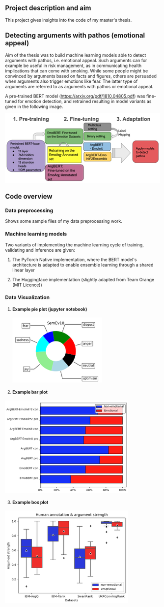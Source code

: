 ## Project description and aim 
This project gives insights into the code of my master's thesis. 

## Detecting arguments with pathos (emotional appeal)
Aim of the thesis was to build machine learning models able to detect arguments with pathos, i.e. emotional appeal. Such arguments can for example be useful in risk management, as
in communicating health implications that can come with smoking. While some people might be convinced by arguments based on facts and figures, others are persuaded when arguments also trigger 
emotions like fear. The latter type of arguments are referred to as arguments with pathos or emotional appeal. 

A pre-trained BERT model (https://arxiv.org/pdf/1810.04805.pdf) was fine-tuned for emotion detection, and retrained resulting in model variants as given in the following image. 

![My BERT variants](images/myBERTvariants.png)

## Code overview
### Data preprocessing
Shows some sample files of my data preprocessing work.

### Machine learning models
Two variants of implementing the machine learning cycle of training, validating and inference are given:

1) The PyTorch Native implementation, where the BERT model's architecture is adapted
to enable ensemble learning through a shared linear layer

2) The Huggingface implementation (slightly adapted from Team Orange (MIT Licence))

### Data Visualization 
1. #### Example pie plot (jupyter notebook) 
   ![pieplots](images/pie_plot.png)

2. #### Example bar plot 
<img src="images/bar_plot.png" width="400" height="300">

3. #### Example box plot 
<img src="images/box_plots.png" width="400" height="300">
